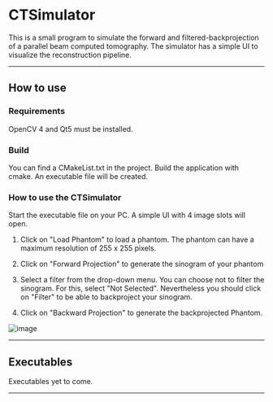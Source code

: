 # CTSimulator

This is a small program to simulate the forward and filtered-backprojection of a parallel beam computed tomography. The simulator has a simple UI to visualize the reconstruction pipeline.

---

## How to use

### Requirements

OpenCV 4 and Qt5 must be installed.

### Build

You can find a CMakeList.txt in the project. Build the application with cmake. An executable file will be created.

### How to use the CTSimulator

Start the executable file on your PC. A simple UI with 4 image slots will open.

1. Click on "Load Phantom" to load a phantom. The phantom can have a maximum resolution of 255 x 255 pixels.

2. Click on "Forward Projection" to generate the sinogram of your phantom

3. Select a filter from the drop-down menu. You can choose not to filter the sinogram. For this, select "Not Selected". Nevertheless you should click on "Filter" to be able to backproject your sinogram.

4. Click on "Backward Projection" to generate the backprojected Phantom.

![image](https://user-images.githubusercontent.com/43641879/136431131-baf393ea-e861-4828-9790-8eb3a4b48980.png)

---

## Executables

Executables yet to come.

---
